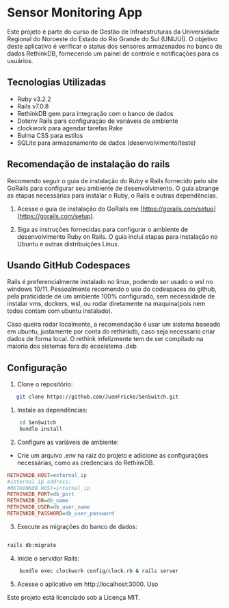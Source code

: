 # Sensor Monitoring App

Este projeto é parte do curso de Gestão de Infraestruturas da Universidade Regional do Noroeste do Estado do Rio Grande do Sul (UNIJUÍ). O objetivo deste aplicativo é verificar o status dos sensores armazenados no banco de dados RethinkDB, fornecendo um painel de controle e notificações para os usuários.

## Tecnologias Utilizadas

- Ruby v3.2.2
- Rails v7.0.8
- RethinkDB gem para integração com o banco de dados
- Dotenv Rails para configuração de variáveis de ambiente
- clockwork para agendar tarefas Rake
- Bulma CSS para estilos
- SQLite para armazenamento de dados (desenvolvimento/teste)

## Recomendação de instalação do rails

Recomendo seguir o guia de instalação do Ruby e Rails fornecido pelo site GoRails para configurar seu ambiente de desenvolvimento. O guia abrange as etapas necessárias para instalar o Ruby, o Rails e outras dependências.


1. Acesse o guia de instalação do GoRails em [https://gorails.com/setup](https://gorails.com/setup).

2. Siga as instruções fornecidas para configurar o ambiente de desenvolvimento Ruby on Rails. O guia inclui etapas para instalação no Ubuntu e outras distribuições Linux.

## Usando GitHub Codespaces

Rails é preferencialmente instalado no linux, podendo ser usado o wsl no windows 10/11. Pessoalmente recomendo o uso do codespaces do github, pela praticidade de um ambiente 100% configurado, sem necessidade de instalar vms, dockers, wsl, ou rodar diretamente na maquina(pois nem todos contam com ubuntu instalado).

Caso queira rodar localmente, a recomendação é usar um sistema baseado em ubuntu, justamente por conta do rethinkdb, caso seja necessario criar dados de forma local. O rethink infelizmente tem de ser compilado na maioria dos sistemas fora do ecosistema .deb


## Configuração

1. Clone o repositório:

```bash
   git clone https://github.com/JuanFricke/SenSwitch.git
```
1. Instale as dependências:

```bash
    cd SenSwitch
    bundle install
```
2. Configure as variáveis de ambiente:

* Crie um arquivo .env na raiz do projeto e adicione as configurações necessárias, como as credenciais do RethinkDB.
```ini
RETHINKDB_HOST=external_ip
#internal ip address:
#RETHINKDB_HOST=internal_ip
RETHINKDB_PORT=db_port
RETHINKDB_DB=db_name
RETHINKDB_USER=db_user_name
RETHINKDB_PASSWORD=db_user_password
```

3. Execute as migrações do banco de dados:

```bash

rails db:migrate
```
4. Inicie o servidor Rails:

```bash
    bundle exec clockwork config/clock.rb & rails server
```
5. Acesse o aplicativo em http://localhost:3000.
Uso



Este projeto está licenciado sob a Licença MIT.
